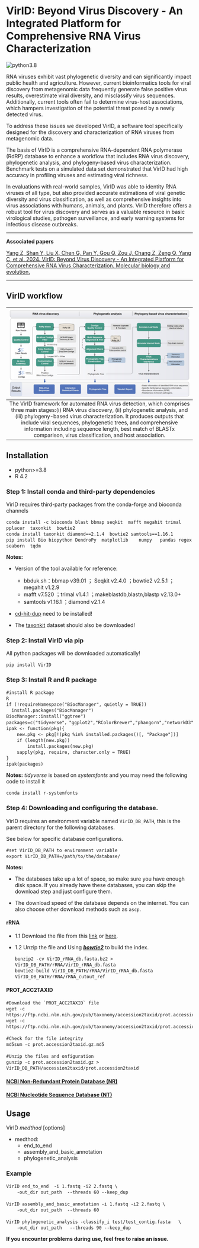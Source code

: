 # **VirID**: Beyond Virus Discovery - An Integrated Platform for Comprehensive RNA Virus Characterization
![python3.8](https://img.shields.io/badge/python-3.8-brightgreen)

RNA viruses exhibit vast phylogenetic diversity and can significantly impact public health and agriculture. However, current bioinformatics tools for viral discovery from metagenomic data frequently generate false positive virus results, overestimate viral diversity, and misclassify virus sequences. Additionally, current tools often fail to determine virus-host associations, which hampers investigation of the potential threat posed by a newly detected virus. 

To address these issues we developed VirID, a software tool specifically designed for the discovery and characterization of RNA viruses from metagenomic data. 

The basis of VirID is a comprehensive RNA-dependent RNA polymerase (RdRP) database to enhance a workflow that includes RNA virus discovery, phylogenetic analysis, and phylogeny-based virus characterization. Benchmark tests on a simulated data set demonstrated that VirID had high accuracy in profiling viruses and estimating viral richness. 

In evaluations with real-world samples, VirID was able to identity RNA viruses of all type, but also provided accurate estimations of viral genetic diversity and virus classification, as well as comprehensive insights into virus associations with humans, animals, and plants. VirID therefore offers a robust tool for virus discovery and serves as a valuable resource in basic virological studies, pathogen surveillance, and early warning systems for infectious disease outbreaks.


---
**Associated papers**


[Yang Z, Shan Y, Liu X, Chen G, Pan Y, Gou Q, Zou J, Chang Z, Zeng Q, Yang C, et al. 2024. VirID: Beyond Virus Discovery - An Integrated Platform for Comprehensive RNA Virus Characterization. Molecular biology and evolution.](https://academic.oup.com/mbe/advance-article/doi/10.1093/molbev/msae202/7781993?searchresult=1)


---


## VirID workflow



| ![Image](./info/pipeline.jpg)|
|:--:|
| The VirID framework for automated RNA virus detection, which comprises three main stages:(i) RNA virus discovery, (ii) phylogenetic analysis, and (iii) phylogeny-based virus characterization. It produces outputs that include viral sequences, phylogenetic trees, and comprehensive information including sequence length, best match of BLASTx comparison, virus classification, and host association. | 

## Installation
- python>=3.8
- R 4.2

### Step 1: Install conda and third-party dependencies
VirID requires third-party packages from the conda-forge and bioconda channels

```shell
conda install -c bioconda blast bbmap seqkit  mafft megahit trimal  pplacer  taxonkit  bowtie2
conda install taxonkit diamond==2.1.4  bowtie2 samtools==1.16.1
pip install Bio biopython DendroPy  matplotlib    numpy   pandas regex seaborn  tqdm
```
**Notes:**

- Version of the tool available for reference:
  - bbduk.sh：bbmap v39.01 ； Seqkit v2.4.0 ；bowtie2 v2.5.1 ；megahit v1.2.9
  - mafft v7.520 ；trimal v1.4.1 ；makeblastdb,blastn,blastp v2.13.0+
  - samtools v1.16.1 ；diamond v2.1.4

- [cd-hit-dup](https://github.com/weizhongli/cdhit) need to be installed!
- The [taxonkit](https://bioinf.shenwei.me/taxonkit/download/) dataset should also be downloaded!

### Step 2: Install VirID via pip

All python packages will be downloaded automatically!

```shell
pip install VirID
```

### Step 3: Install R and R package

```shell
#install R package
R
if (!requireNamespace("BiocManager", quietly = TRUE))
  install.packages("BiocManager")
BiocManager::install("ggtree")
packages=c("tidyverse"，"ggplot2","RColorBrewer","phangorn","networkD3","jsonlite","dplyr","networkD3","jsonlite")
ipak <- function(pkg){
    new.pkg <- pkg[!(pkg %in% installed.packages()[, "Package"])]
    if (length(new.pkg))  
        install.packages(new.pkg)
    sapply(pkg, require, character.only = TRUE)
}
ipak(packages)
```
**Notes:**
*tidyverse* is based on *systemfonts* and you may need the following code to install it
```shell
conda install r-systemfonts
```

### Step 4: Downloading and configuring the database.

VirID requires an environment variable named `VirID_DB_PATH`, this is the parent directory for the following databases.

See below for specific database configurations.
```shell
#set VirID_DB_PATH to environment variable
export VirID_DB_PATH=/path/to/the/database/
```



**Notes:**

- The databases take up a lot of space, so make sure you have enough disk space. 
If you already have these databases, you can skip the download step and just configure them.

- The download speed of the database depends on the internet. You can also choose other download methods such as `ascp`.


#### rRNA

- 1.1 Download the file from this [link](https://drive.google.com/file/d/1PDbuIG1ZcMRWrQ8nhE50p33B2J1IposQ/view?usp=sharing) or [here](https://zenodo.org/records/10435588/files/VirID_rRNA_db.fasta.bz2?download=1).

- 1.2 Unzip the file and Using ***[bowtie2](https://github.com/BenLangmead/bowtie2)*** to build the index.
    ```shell
    bunzip2 -cv VirID_rRNA_db.fasta.bz2 > VirID_DB_PATH/rRNA/VirID_rRNA_db.fasta
    bowtie2-build VirID_DB_PATH/rRNA/VirID_rRNA_db.fasta VirID_DB_PATH/rRNA/rRNA_cutout_ref
    ```

#### **PROT_ACC2TAXID**

  ```shell
  #Download the `PROT_ACC2TAXID` file
  wget -c https://ftp.ncbi.nlm.nih.gov/pub/taxonomy/accession2taxid/prot.accession2taxid.gz
  wget -c https://ftp.ncbi.nlm.nih.gov/pub/taxonomy/accession2taxid/prot.accession2taxid.gz.md5

  #Check for the file integrity
  md5sum -c prot.accession2taxid.gz.md5

  #Unzip the files and onfiguration
  gunzip -c prot.accession2taxid.gz > VirID_DB_PATH/accession2taxid/prot.accession2taxid
  ```

#### [NCBI Non-Redundant Protein Database (NR)](./info/db_NR.md)



#### [NCBI Nucleotide Sequence Database (NT)](./info/db_NT.md)



## Usage
VirID *medthod* [options]

- medthod:
  - end_to_end
  - assembly_and_basic_annotation
  - phylogenetic_analysis

### Example

```shell
VirID end_to_end  -i 1.fastq -i2 2.fastq \
    -out_dir out_path  --threads 60 --keep_dup
	
VirID assembly_and_basic_annotation -i 1.fastq -i2 2.fastq \
    -out_dir out_path  --threads 60 
	
VirID phylogenetic_analysis -classify_i test/test_contig.fasta   \
	-out_dir out_path   --threads 90 --keep_dup
```


**If you encounter problems during use, feel free to raise an issue.**
